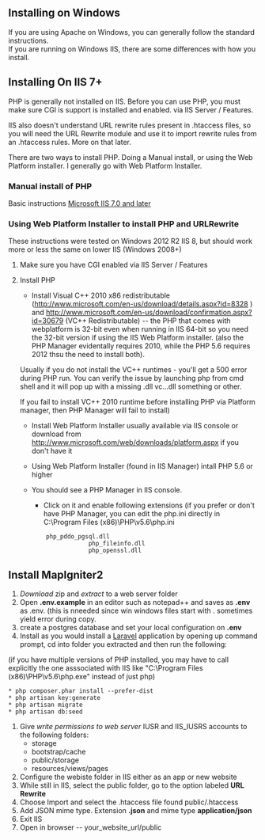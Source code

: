 ## Installing on Windows

If you are using Apache on Windows, you can generally follow the standard instructions.  
If you are running on Windows IIS, there are some differences with how you install.

## Installing On IIS 7+
PHP is generally not installed on IIS. Before you can use PHP, you must make sure CGI is support is installed and enabled.
via  IIS Server / Features.  

IIS also doesn't understand URL rewrite rules present in .htaccess files, so you will need the URL Rewrite module and use it to import rewrite rules from an .htaccess rules.  More on that later.

There are two ways to install PHP.  Doing a Manual install, or using the Web Platform installer.  I generally go with Web Platform Installer.

### Manual install of PHP

Basic instructions [Microsoft IIS 7.0 and later](http://php.net/manual/en/install.windows.iis7.php)


### Using Web Platform Installer to install PHP and URLRewrite

These instructions were tested on Windows 2012 R2 IIS 8, but should work more or less the same on lower IIS (Windows 2008+)

1. Make sure you have CGI enabled via  IIS Server / Features
  
  		
2. Install PHP
	* Install Visual C++ 2010 x86 redistributable (http://www.microsoft.com/en-us/download/details.aspx?id=8328 )
	and http://www.microsoft.com/en-us/download/confirmation.aspx?id=30679 (VC++ Redistributable) -- 
	the PHP that comes with webplatform is 32-bit even when running in IIS 64-bit so you need the 32-bit version if using the IIS Web Platform installer. (also the PHP Manager evidentally requires 2010, while the PHP 5.6 requires 2012 thsu the need to install both).
	
	Usually if you do not install the VC++ runtimes - you'll get a 500 error during PHP run.  You can verify the issue by launching php from cmd shell and it will pop up with a missing .dll vc...dll something or other.
	
	If you fail to install VC++ 2010 runtime before installing PHP via Platform manager, then PHP Manager will fail to install)
	* Install Web Platform Installer usually available via IIS console or download from  <a href="http://www.microsoft.com/web/downloads/platform.aspx">http://www.microsoft.com/web/downloads/platform.aspx</a> if you don't have it

	* Using Web Platform Installer (found in IIS Manager) intall PHP 5.6 or higher
	* You should see a PHP Manager in IIS console.
		* Click on it and enable following extensions  (if you prefer or don't have PHP Manager, you can edit the php.ini directly in C:\Program Files (x86)\PHP\v5.6\php.ini
		```
			php_pddo_pgsql.dll
                        php_fileinfo.dll
                        php_openssl.dll
		```
		
## Install MapIgniter2

1. *Download* zip and *extract* to a web server folder
1. Open **.env.example** in an editor such as notepad++ and saves as **.env**  as .env. (this is nneeded since win windows files start with . sometimes yield error during copy.
1. create a postgres database and set your local configuration on **.env**      
1. Install as you would install a [Laravel](http://laravel.com/) application
by opening up command prompt, cd into folder you extracted and then run the following:

(if you have multiple versions of PHP installed, you may have to call explicitly the one asssociated with IIS like "C:\Program Files (x86)\PHP\v5.6\php.exe"  instead of just php)

    * php composer.phar install --prefer-dist
    * php artisan key:generate
    * php artisan migrate
    * php artisan db:seed
1. Give *write permissions to web server* IUSR and IIS_IUSRS accounts to the following folders:
    * storage
    * bootstrap/cache
    * public/storage
    * resources/views/pages
1. Configure the webiste folder in IIS either as an app or new website
1. While still in IIS, select the public folder, go to the option labeled **URL Rewrite**
1. Choose Import and select the .htaccess file found public/.htaccess
1. Add JSON mime type. Extension **.json** and mime type **application/json**  
1. Exit IIS
1. Open in browser --  your_website_url/public 
